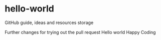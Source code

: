 # hello-world
GitHub guide, ideas and resources storage

Further changes for trying out the pull request
Hello world
Happy Coding
